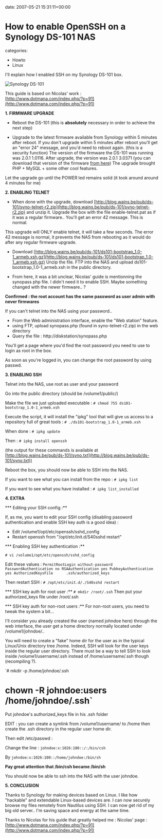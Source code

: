 


date: 2007-05-21 15:31:11+00:00


# How to enable OpenSSH on a Synology DS-101 NAS

categories:
- Howto
- Linux


I'll explain how I enabled SSH on my Synology DS-101 box.

![Synology DS-101](https://blog.wains.be/library/images/00-imageshack.jpg)

This guide is based on Nicolas' work : [http://www.dotmana.com/index.php/?p=91](http://www.dotmana.com/index.php/?p=91)

<!-- more -->

**1. FIRMWARE UPGRADE**

* Reboot the DS-101 (this is **absolutely** necessary in order to achieve the next step)

* Upgrade to the latest firmware available from Synology within 5 minutes after reboot. 
If you don't upgrade within 5 minutes after reboot you'll get an "error 24" message, and you'd need to reboot again. (this is a security function)
The version of the firmware the DS-101 was running was 2.0.1 1.0116.
After upgrade, the version was 2.0.1 3.0371 (you can download that version of the firmware [from here](http://blog.wains.be/pub/ds-101/synology_ixp420_1hd_0371.zip))
The upgrade brought PHP + MySQL + some other cool features.

Let the upgrade go until the POWER led remains solid (it took around around 4 minutes for me)

**2. ENABLING TELNET**

* When done with the upgrade, download [http://blog.wains.be/pub/ds-101/syno-telnet-r2.zip](http://blog.wains.be/pub/ds-101/syno-telnet-r2.zip) and unzip it.
Upgrade the box with the file enable-telnet.pat as if it was a regular firmware..
You'll get an error 42 message. This is normal.

This upgrade will ONLY enable telnet, it will take a few seconds.
The error 42 message is normal, it prevents the NAS from rebooting as it would do after any regular firmware upgrade.

* Download [http://blog.wains.be/pub/ds-101/ds101-bootstrap_1.0-1_armeb.xsh.gz](http://blog.wains.be/pub/ds-101/ds101-bootstrap_1.0-1_armeb.xsh.gz)
Unzip the file.
FTP into the NAS and upload ds101-bootstrap_1.0-1_armeb.xsh in the public directory.

* From here, it was a bit unclear, Nicolas' guide is mentionning the synopass php file. I didn't need it to enable SSH. Maybe something changed with the newer firmware.. ?

**Confirmed : the root account has the same password as user admin with never firmwares**

If you can't telnet into the NAS using your password..
- From the Web administration interface, enable the "Web station" feature.
- using FTP, upload synopass.php (found in syno-telnet-r2.zip) in the web directory
- Query the file : http://diskstation/synopass.php

You'll get a page where you'd find the root password you need to use to login as root in the box.

As soon as you're logged in, you can change the root password by using passwd.

**3. ENABLING SSH**

Telnet into the NAS, use root as user and your password

Go into the public directory (should be /volume1/public/)

Make the file we just uploaded executable :
`# chmod 755 ds101-bootstrap_1.0-1_armeb.xsh`

Execute the script, it will install the "ipkg" tool that will give us access to a repository full of great tools : 
`# ./ds101-bootstrap_1.0-1_armeb.xsh`

When done :
`# ipkg update`

Then : 
`# ipkg install openssh`

(the output for these commands is available at [http://blog.wains.be/pub/ds-101/syno.txt](http://blog.wains.be/pub/ds-101/syno.txt))

Reboot the box, you should now be able to SSH into the NAS.

If you want to see what you can install from the repo :
`# ipkg list`

If you want to see what you have installed :
`# ipkg list_installed`

**4. EXTRA**

*** Editing your SSH config :**

If, as me, you want to edit your SSH config (disabling password authentication and enable SSH key auth is a good idea) :

- Edit /volume1/opt/etc/openssh/sshd_config
- Restart openssh from "/opt/etc/init.d/S40sshd restart"

*** Enabling SSH key authentication :**

`# vi /volume1/opt/etc/openssh/sshd_config`

Edit these values :
`PermitRootLogin without-password
PasswordAuthentication no
RSAAuthentication yes
PubkeyAuthentication yes
AuthorizedKeysFile      .ssh/authorized_keys`

Then restart SSH :
`# /opt/etc/init.d/./S40sshd restart`

*** SSH key auth for root user :**
`# mkdir /root/.ssh`
Then put your authorized_keys file under /root/.ssh

*** SSH key auth for non-root users :**
For non-root users, you need to tweak the system a bit...

I'll consider you already created the user (named johndoe here) through the web interface, the user get a home directory normally located under /volume1/johndoe/..

You will need to create a "fake" home dir for the user as in the typical Linux/Unix directory tree  /home. Indeed, SSH will look for the user keys inside the regular user directory. There must be a way to tell SSH to look inside /volume1/username/.ssh instead of /home/username/.ssh though (recompiling ?).

`# mkdir -p /home/johndoe/.ssh
# chown -R johndoe:users /home/johndoe/.ssh`
Put johndoe's authorized_keys file in his .ssh folder

EDIT : you can create a symlink from /volume1/username/ to /home then create the .ssh directory in the regular user home dir.

Then edit /etc/passwd :

Change the line : 
`johndoe:x:1026:100::/:/bin/csh`

By 
`johndoe:x:1026:100::/home/johndoe:/bin/sh`

**Pay great attention that /bin/csh became /bin/sh**

You should now be able to ssh into the NAS with the user johndoe.



**5. CONCLUSION**

Thanks to Synology for making devices based on Linux. I like how "hackable" and extendable Linux-based devices are.
I can now securely browse my files remotely from Nautilus using SSH. I can now get rid of my big old server.. I'm saving space and energy at the same time.

Thanks to Nicolas for his guide that greatly helped me :
Nicolas' page : [http://www.dotmana.com/index.php/?p=91](http://www.dotmana.com/index.php/?p=91)
